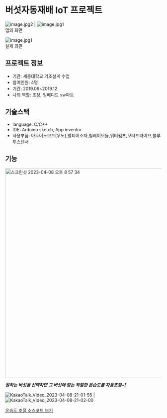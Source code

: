 # 버섯자동재배 IoT 프로젝트

![image.jpg2](https://user-images.githubusercontent.com/83914919/230719616-cc3f4bcb-d8f6-4f9a-b2fa-09b38e47aa2c.png) | ![image.jpg1](https://user-images.githubusercontent.com/83914919/230720943-c1fa9811-ef9b-4e75-8054-be0045156e70.png)
<br/>
앱의 화면
<br/>

![image.jpg1](https://user-images.githubusercontent.com/83914919/230719608-bb4aceb0-ed11-4007-8d89-380493421a2c.png)
<br/>
실제 외관
<br/>

## 프로젝트 정보

- 기관: 세종대학교 기초설계 수업
  <br/>
- 참여인원: 4명
  <br/>
- 기간: 2019.09~2019.12
  <br/>
- 나의 역할: 조장, 임베디드 sw파트
  <br/>

## 기술스택

- language: C/C++
  <br/>
- IDE: Arduino sketch, App inventor
  <br/>
- 사용부품: 아두이노보드(우노),펠티어소자,릴레이모듈,워터펌프,모터드라이브,블루투스센서
  <br/>

## 기능

<img width="673" alt="스크린샷 2023-04-08 오후 8 57 34" src="https://user-images.githubusercontent.com/83914919/230719875-20179015-04e0-4e1d-9c77-443ad06ac8b6.png">

**_원하는 버섯을 선택하면 그 버섯에 맞는 적절한 온습도를 자동조절~!_**
<br/>

![KakaoTalk_Video_2023-04-08-21-01-55](https://user-images.githubusercontent.com/83914919/230720362-8c7563a5-1f4d-4c2e-8bb6-dd0edb9b926c.gif) | ![KakaoTalk_Video_2023-04-08-21-02-00](https://user-images.githubusercontent.com/83914919/230720427-4381850e-34f8-45c7-b0c3-3a84245cb9aa.gif)

[온습도 조절 소스코드 보기](https://github.com/BOLTB0X/Automatic-Mushroom-cultivation-IOT-project/blob/master/iot_final.ino)
<br/>

